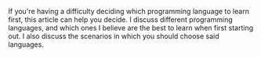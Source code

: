 If you're having a difficulty deciding which programming language to learn first, this article can help you decide. I discuss different programming languages, and which ones I believe are the best to learn when first starting out. I also discuss the scenarios in which you should choose said languages.
